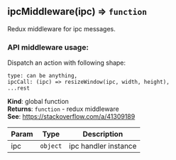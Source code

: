 <a id="ipcmiddleware"></a>

## ipcMiddleware(ipc) ⇒ <code>function</code>
Redux middleware for ipc messages. 

### API middleware usage:

Dispatch an action with following shape:

```
type: can be anything,
ipcCall: (ipc) => resizeWindow(ipc, width, height),
...rest
```

**Kind**: global function  
**Returns**: <code>function</code> - redux middleware  
**See**: https://stackoverflow.com/a/41309189  

| Param | Type | Description |
| --- | --- | --- |
| ipc | <code>object</code> | ipc handler instance |

